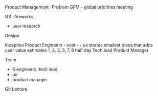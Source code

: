 Product Management
  -Problem
  GPM - global priorities meeting

UX
  -fireworks
  - user research

Design

Inception
  Product
  Engineers
    - cost -
    - ux
  stories
    smallest piece that adds user value
    estimates
      1, 2, 3, 5, 7, 9
      half day
Tech lead
Product Manager

Team
  - 6 engineers, tech lead
  - ux
  - product manager


Git Lecture

